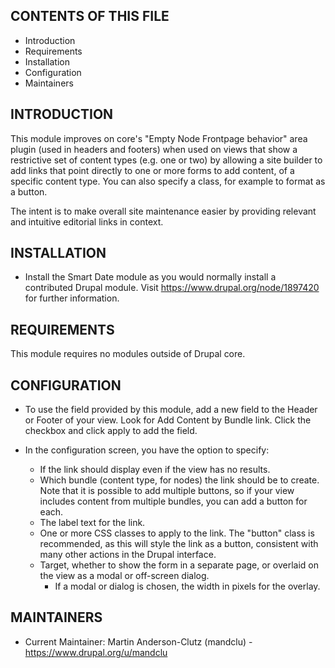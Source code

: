CONTENTS OF THIS FILE
---------------------

 * Introduction
 * Requirements
 * Installation
 * Configuration
 * Maintainers


INTRODUCTION
------------

This module improves on core's "Empty Node Frontpage behavior" area plugin
(used in headers and footers) when used on views that show a restrictive set of
content types (e.g. one or two) by allowing a site builder to add links that
point directly to one or more forms to add content, of a specific content type.
You can also specify a class, for example to format as a button.

The intent is to make overall site maintenance easier by providing relevant and
intuitive editorial links in context.


INSTALLATION
------------

 * Install the Smart Date module as you would normally install a contributed
   Drupal module. Visit
   https://www.drupal.org/node/1897420 for further information.


REQUIREMENTS
------------

This module requires no modules outside of Drupal core.


CONFIGURATION
-------------

  * To use the field provided by this module, add a new field to the Header or
    Footer of your view. Look for Add Content by Bundle link. Click the
    checkbox and click apply to add the field.

  * In the configuration screen, you have the option to specify:
    - If the link should display even if the view has no results.
    - Which bundle (content type, for nodes) the link should be to create.
      Note that it is possible to add multiple buttons, so if your view
      includes content from multiple bundles, you can add a button for each.
    - The label text for the link.
    - One or more CSS classes to apply to the link. The "button" class is
      recommended, as this will style the link as a button, consistent with
      many other actions in the Drupal interface.
    - Target, whether to show the form in a separate page, or overlaid on the
      view as a modal or off-screen dialog.
      - If a modal or dialog is chosen, the width in pixels for the overlay.


MAINTAINERS
-----------

 * Current Maintainer: Martin Anderson-Clutz (mandclu) - https://www.drupal.org/u/mandclu
